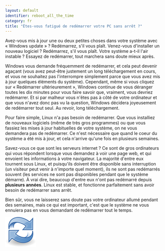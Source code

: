 ```yaml
---
layout: default
identifier: reboot_all_the_time
category: fr
title: "Êtes-vous fatigué de redémarrer votre PC sans arrêt ?"
---
```


Avez-vous mis à jour une ou deux petites choses dans votre système 
avec « Windows update » ? Redémarrez, s'il vous plaît. Venez-vous 
d'installer un nouveau logiciel ? Redémarrez, s'il vous plaît. Votre 
système a-t-il l'air instable ? Essayez de redémarrer, tout marchera 
sans doute mieux après.

Windows vous demande fréquemment de redémarrer, et cela peut devenir 
agaçant (vous avez peut-être justement un long téléchargement en cours, 
et vous ne souhaitez pas l'interrompre simplement parce que vous avez 
mis à jour quelques éléments du système). Cependant, même si vous 
cliquez sur « Redémarrer ultérieurement », Windows continue de vous 
déranger toutes les dix minutes pour vous faire savoir que, vraiment, 
vous devriez redémarrer. Et si par malheur vous n'êtes pas à côté de 
votre ordinateur et que vous n'avez donc pas vu la question, Windows 
décidera joyeusement de redémarrer tout seul. Au revoir, long 
téléchargement.

Pour faire simple, Linux n'a pas besoin de redémarrer. Que vous 
installiez de nouveaux logiciels (même de très gros programmes) ou que 
vous fassiez les mises à jour habituelles de votre système, on ne vous 
demandera pas de redémarrer. Ce n'est nécessaire que quand le coeur du 
système a été mis à jour, et cela n'arrive qu'une fois en plusieurs 
semaines.

Savez-vous ce que sont les serveurs internet ? Ce sont de gros 
ordinateurs qui vous répondent lorsque vous demandez à voir une page 
web, et qui envoient les informations à votre navigateur. La majorité 
d'entre eux tournent sous Linux, et puisqu'ils doivent être disponible 
sans interruption (un visiteur peut venir à n'importe quel moment), ils 
ne sont pas redémarrés souvent (les services ne sont pas disponibles 
pendant que le système démarre). À vrai dire, beaucoup d'entre eux n'ont 
pas redémarré depuis <b>plusieurs années</b>. Linux est stable, et 
fonctionne parfaitement sans avoir besoin de redémarrer sans arrêt.

Bien sûr, vous ne laisserez sans doute pas votre ordinateur allumé 
pendant des semaines, mais ce qui est important, c'est que le système ne 
vous ennuiera pas en vous demandant de redémarrer tout le temps.

<img src="/img/reboot_all_the_time_thumb.png" />





